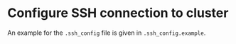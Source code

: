 # Configure SSH connection to cluster

An example for the `.ssh_config` file is given in `.ssh_config.example`.

